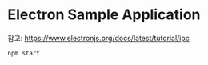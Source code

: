 # Electron Sample Application

참고:
<https://www.electronjs.org/docs/latest/tutorial/ipc>

```bash
npm start
```
